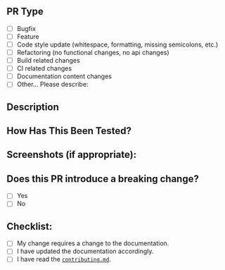 <!--- Provide a general summary of your changes in the Title above -->

## PR Type
<!--- What types of changes does your code introduce? -->
<!-- Put an `x` in all the boxes that apply: -->
- [ ] Bugfix
- [ ] Feature
- [ ] Code style update (whitespace, formatting, missing semicolons, etc.)
- [ ] Refactoring (no functional changes, no api changes)
- [ ] Build related changes
- [ ] CI related changes
- [ ] Documentation content changes
- [ ] Other… Please describe:

## Description
<!--- Describe your changes in detail -->
<!--- Why is this change required? What problem does it solve? -->
<!--- If it fixes an open issue, please link to the issue here. -->

## How Has This Been Tested?
<!--- Please describe in detail how you tested your changes. -->
<!--- Include details of your testing environment, and the tests you ran to -->
<!--- see how your change affects other areas of the code, etc. -->

## Screenshots (if appropriate):

## Does this PR introduce a breaking change?
<!-- If this PR contains a breaking change, -->
<!-- please also describe the impact and migration path for existing applications -->
- [ ] Yes
- [ ] No

## Checklist:
<!--- Put an `x` in all the boxes that apply. -->
<!--- If you‘re unsure about any of these, don‘t hesitate to ask. We‘re here to help! -->
- [ ] My change requires a change to the documentation.
- [ ] I have updated the documentation accordingly.
- [ ] I have read the [`contributing.md`](https://github.com/hugosenari/laconiar/blob/master/contributing.md).
